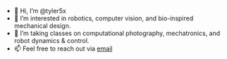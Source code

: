 - 👋 Hi, I’m @tyler5x
- 👀 I’m interested in robotics, computer vision, and bio-inspired mechanical design. 
- 🌱 I’m taking classes on computational photography, mechatronics, and robot dynamics & control.
- 📫 Feel free to reach out via [email](mailto:tylersmithline@gmail.com?subject=[GitHub]%20Source%20Han%20Sans)

<!---
tyler5x/tyler5x is a ✨ special ✨ repository because its `README.md` (this file) appears on your GitHub profile.
You can click the Preview link to take a look at your changes.
--->
